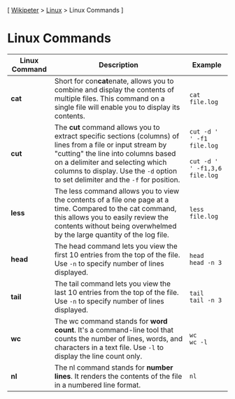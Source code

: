 \[ [Wikipeter](../README.md) > [Linux](Linux.md) > Linux Commands \]
# Linux Commands

| **Linux Command** | **Description** | **Example** |
| --- | --- | --- |
| **cat** |  Short for con**cat**enate, allows you to combine and display the contents of multiple files. This command on a single file will enable you to display its contents.|`cat file.log`|
| **cut** | The **cut** command allows you to extract specific sections (columns) of lines from a file or input stream by "cutting" the line into columns based on a delimiter and selecting which columns to display. Use the `-d` option to set delimiter and the `-f` for position. | `cut -d ' ' -f1 file.log`<br><br>`cut -d ' ' -f1,3,6 file.log` |
| **less** | The less command allows you to view the contents of a file one page at a time. Compared to the cat command, this allows you to easily review the contents without being overwhelmed by the large quantity of the log file. | `less file.log` |
| **head** | The head command lets you view the first 10 entries from the top of the file. Use `-n` to specify number of lines displayed. | `head`<br>`head -n 3` |
| **tail** | The tail command lets you view the last 10 entries from the top of the file. Use `-n` to specify number of lines displayed. | `tail`<br>`tail -n 3` |
| **wc** | The wc command stands for **word count**. It's a command-line tool that counts the number of lines, words, and characters in a text file. Use `-l` to display the line count only. | `wc`<br>`wc -l` |
| **nl** | The nl command stands for **number lines**. It renders the contents of the file in a numbered line format. | `nl` |
